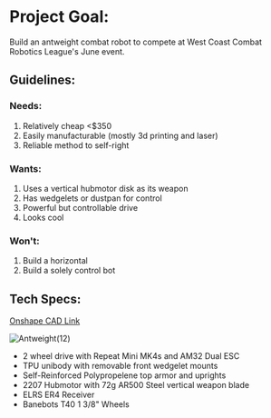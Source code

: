 # Project Goal: 
Build an antweight combat robot to compete at West Coast Combat Robotics League's June event.

## Guidelines:
### Needs:
1. Relatively cheap <$350
2. Easily manufacturable (mostly 3d printing and laser)
3. Reliable method to self-right
### Wants:
1. Uses a vertical hubmotor disk as its weapon
2. Has wedgelets or dustpan for control
3. Powerful but controllable drive
4. Looks cool
### Won't:
1. Build a horizontal
2. Build a solely control bot

## Tech Specs:
[Onshape CAD Link
](https://cad.onshape.com/documents/dd9d760db0866a69a53f5c46/w/7b208606f6e5a852ce80d39e/e/787d01d4a12d8608f456e6b7)

![Antweight(12)](https://github.com/user-attachments/assets/08d30025-db18-448d-91aa-2013ae4078a7)

- 2 wheel drive with Repeat Mini MK4s and AM32 Dual ESC
- TPU unibody with removable front wedgelet mounts
- Self-Reinforced Polypropelene top armor and uprights
- 2207 Hubmotor with 72g AR500 Steel vertical weapon blade
- ELRS ER4 Receiver
- Banebots T40 1 3/8" Wheels




